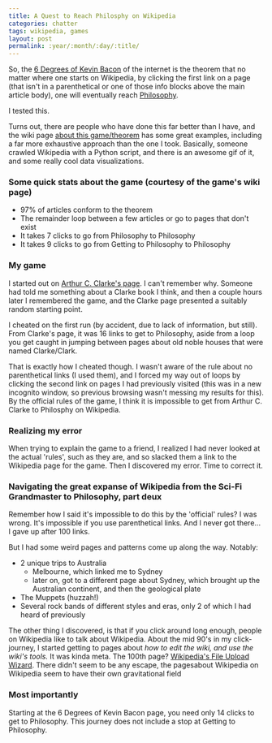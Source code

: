 ```yaml
---
title: A Quest to Reach Philosphy on Wikipedia
categories: chatter
tags: wikipedia, games
layout: post
permalink: :year/:month/:day/:title/
---
```


So, the [6 Degrees of Kevin Bacon](https://en.wikipedia.org/wiki/Six_Degrees_of_Kevin_Bacon) of the internet is the theorem that no matter where one starts on Wikipedia, by clicking the first link on a page (that isn't in a parenthetical or one of those info blocks above the main article body), one will eventually reach [Philosophy](https://en.wikipedia.org/wiki/philosphy).

I tested this.

<!-- more -->

Turns out, there are people who have done this far better than I have, and the wiki page [about this game/theorem](https://en.wikipedia.org/wiki/Wikipedia:Getting_to_Philosophy) has some great examples, including a far more exhaustive approach than the one I took. Basically, someone crawled Wikipedia with a Python script, and there is an awesome gif of it, and some really cool data visualizations.

### Some quick stats about the game (courtesy of the game's wiki page)

- 97% of articles conform to the theorem
- The remainder loop between a few articles or go to pages that don't exist
- It takes 7 clicks to go from Philosophy to Philosophy
- It takes 9 clicks to go from Getting to Philosophy to Philosophy


### My game

I started out on [Arthur C. Clarke's page](https://en.wikipedia.org/wiki/Arthur_C._Clarke). I can't remember why. Someone had told me something about a Clarke book I think, and then a couple hours later I remembered the game, and the Clarke page presented a suitably random starting point.

I cheated on the first run (by accident, due to lack of information, but still). From Clarke's page, it was 16 links to get to Philosophy, aside from a loop you get caught in jumping between pages about old noble houses that were named Clarke/Clark.

That is exactly how I cheated though. I wasn't aware of the rule about no parenthetical links (I used them), and I forced my way out of loops by clicking the second link on pages I had previously visited (this was in a new incognito window, so previous browsing wasn't messing my results for this). By the official rules of the game, I think it is impossible to get from Arthur C. Clarke to Philosphy on Wikipedia.

### Realizing my error

When trying to explain the game to a friend, I realized I had never looked at the actual 'rules', such as they are, and so slacked them a link to the Wikipedia page for the game. Then I discovered my error. Time to correct it.

### Navigating the great expanse of Wikipedia from the Sci-Fi Grandmaster to Philosophy, part deux

Remember how I said it's impossible to do this by the 'official' rules? I was wrong. It's impossible if you use parenthetical links. And I never got there... I gave up after 100 links.

But I had some weird pages and patterns come up along the way. Notably:

- 2 unique trips to Australia
  - Melbourne, which linked me to Sydney
  - later on, got to a different page about Sydney, which brought up the Australian continent, and then the geological plate
- The Muppets (huzzah!)
- Several rock bands of different styles and eras, only 2 of which I had heard of previously

The other thing I discovered, is that if you click around long enough, people on Wikipedia like to talk about Wikipedia. About the mid 90's in my click-journey, I started getting to pages about *how to edit the wiki, and use the wiki's tools.* It was kinda meta. The 100th page? [Wikipedia's File Upload Wizard](https://en.wikipedia.org/wiki/Wikipedia:File_Upload_Wizard). There didn't seem to be any escape, the pagesabout Wikipedia on Wikipedia seem to have their own gravitational field

### Most importantly
Starting at the 6 Degrees of Kevin Bacon page, you need only 14 clicks to get to Philosophy. This journey does not include a stop at Getting to Philosophy.
